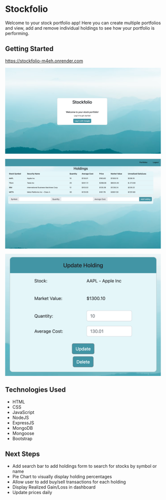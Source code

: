 # Stockfolio

Welcome to your stock portfolio app! Here you can create multiple portfolios and view, add and remove individual holdings to see how your portfolio is performing.

## Getting Started

https://stockfolio-m4eh.onrender.com

![homepage-screenshot](images/homepage-screenshot.png)

![holdings-screenshot](images/holdings-screenshot.png)

![update-holdings-screenshot](images/update-screenshot.png)

## Technologies Used

- HTML
- CSS
- JavaScript
- NodeJS
- ExpressJS
- MongoDB
- Mongoose
- Bootstrap

## Next Steps

- Add search bar to add holdings form to search for stocks by symbol or name
- Pie Chart to visually display holding percentages
- Allow user to add buy/sell transactions for each holding
- Display Realized Gain/Loss in dashboard
- Update prices daily
